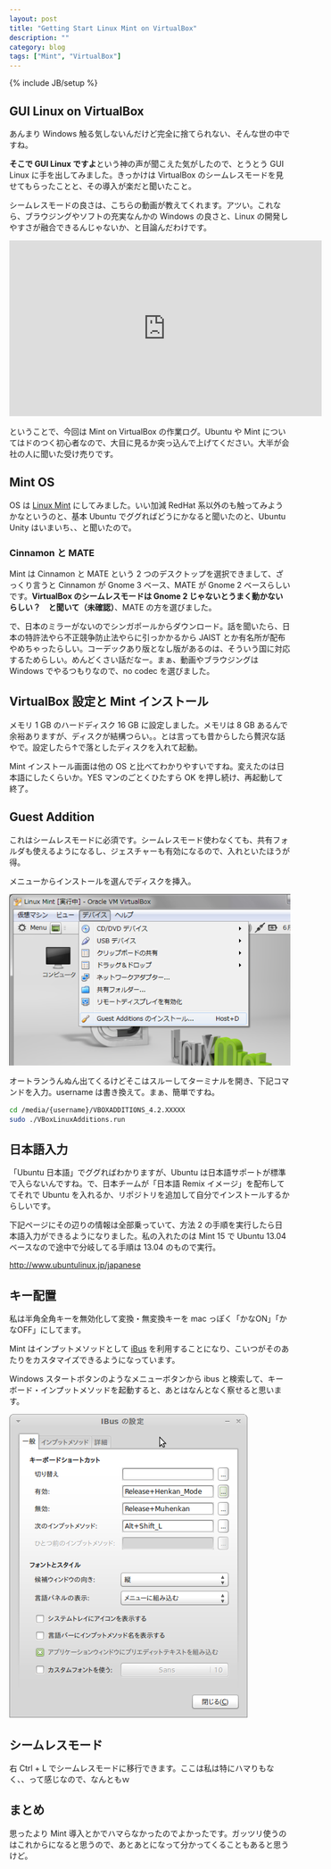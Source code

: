 ```yaml
---
layout: post
title: "Getting Start Linux Mint on VirtualBox"
description: ""
category: blog
tags: ["Mint", "VirtualBox"]
---
```

{% include JB/setup %}

## GUI Linux on VirtualBox

あんまり Windows 触る気しないんだけど完全に捨てられない、そんな世の中ですね。

**そこで GUI Linux ですよ**という神の声が聞こえた気がしたので、とうとう GUI Linux に手を出してみました。きっかけは VirtualBox のシームレスモードを見せてもらったことと、その導入が楽だと聞いたこと。

シームレスモードの良さは、こちらの動画が教えてくれます。アツい。これなら、ブラウジングやソフトの充実なんかの Windows の良さと、Linux の開発しやすさが融合できるんじゃないか、と目論んだわけです。

<iframe width="560" height="315" src="http://www.youtube.com/embed/zaz42-LQbmY" frameborder="0" allowfullscreen></iframe>

ということで、今回は Mint on VirtualBox の作業ログ。Ubuntu や Mint についてはドのつく初心者なので、大目に見るか突っ込んで上げてください。大半が会社の人に聞いた受け売りです。

## Mint OS

OS は [Linux Mint](http://www.linuxmint.com/) にしてみました。いい加減 RedHat 系以外のも触ってみようかなというのと、基本 Ubuntu でググればどうにかなると聞いたのと、Ubuntu Unity はいまいち、、と聞いたので。

### Cinnamon と MATE

Mint は Cinnamon と MATE という 2 つのデスクトップを選択できまして、ざっくり言うと Cinnamon が Gnome 3 ベース、MATE が Gnome 2 ベースらしいです。**VirtualBox のシームレスモードは Gnome 2 じゃないとうまく動かないらしい？　と聞いて（未確認）**、MATE の方を選びました。

で、日本のミラーがないのでシンガポールからダウンロード。話を聞いたら、日本の特許法やら不正競争防止法やらに引っかかるから JAIST とか有名所が配布やめちゃったらしい。コーデックあり版となし版があるのは、そういう国に対応するためらしい。めんどくさい話だなー。まぁ、動画やブラウジングは Windows でやるつもりなので、no codec を選びました。

## VirtualBox 設定と Mint インストール

メモリ 1 GB のハードディスク 16 GB に設定しました。メモリは 8 GB あるんで余裕ありますが、ディスクが結構つらい。。とは言っても昔からしたら贅沢な話やで。設定したら↑で落としたディスクを入れて起動。

Mint インストール画面は他の OS と比べてわかりやすいですね。変えたのは日本語にしたくらいか。YES マンのごとくひたすら OK を押し続け、再起動して終了。

## Guest Addition

これはシームレスモードに必須です。シームレスモード使わなくても、共有フォルダも使えるようになるし、ジェスチャーも有効になるので、入れといたほうが得。

メニューからインストールを選んでディスクを挿入。

![virtualbox guest additions](/assets/images/2013-06-18-virtualbox-guest-additions.png)

オートランうんぬん出てくるけどそこはスルーしてターミナルを開き、下記コマンドを入力。username は書き換えて。まぁ、簡単ですね。

``` bash
cd /media/{username}/VBOXADDITIONS_4.2.XXXXX
sudo ./VBoxLinuxAdditions.run
```

## 日本語入力

「Ubuntu 日本語」でググればわかりますが、Ubuntu は日本語サポートが標準で入らないんですね。で、日本チームが「日本語 Remix イメージ」を配布しててそれで Ubuntu を入れるか、リポジトリを追加して自分でインストールするからしいです。

下記ページにその辺りの情報は全部乗っていて、方法 2 の手順を実行したら日本語入力ができるようになりました。私の入れたのは Mint 15 で Ubuntu 13.04 ベースなので途中で分岐してる手順は 13.04 のもので実行。

<http://www.ubuntulinux.jp/japanese>

## キー配置

私は半角全角キーを無効化して変換・無変換キーを mac っぽく「かなON」「かなOFF」にしてます。

Mint はインプットメソッドとして [iBus](http://ja.wikipedia.org/wiki/IBus) を利用することになり、こいつがそのあたりをカスタマイズできるようになっています。

Windows スタートボタンのようなメニューボタンから ibus と検索して、キーボード・インプットメソッドを起動すると、あとはなんとなく察せると思います。

![ibus settings](/assets/images/2013-06-18-ibus-settings.png)

## シームレスモード

右 Ctrl + L でシームレスモードに移行できます。ここは私は特にハマりもなく、、って感じなので、なんともｗ

## まとめ

思ったより Mint 導入とかでハマらなかったのでよかったです。ガッツリ使うのはこれからになると思うので、あとあとになって分かってくることもあると思うけど。
